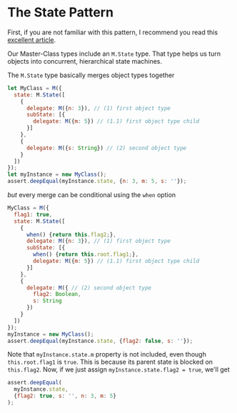# The State Pattern

First, if you are not familiar with this pattern, I recommend you read this [excellent article](http://gameprogrammingpatterns.com/state.html).

Our Master-Class types include an `M.State` type. That type helps us turn objects into concurrent, hierarchical state machines.

The `M.State` type basically merges object types together

```js
let MyClass = M({
  state: M.State([
    {
      delegate: M({n: 3}), // (1) first object type
      subState: [{
        delegate: M({m: 5}) // (1.1) first object type child
      }]
    },
    {
      delegate: M({s: String}) // (2) second object type
    }
  ])
});
let myInstance = new MyClass();
assert.deepEqual(myInstance.state, {n: 3, m: 5, s: ''});
```

*but* every merge can be conditional using the `when` option

```js
MyClass = M({
  flag1: true,
  state: M.State([
    {
      when() {return this.flag2;},
      delegate: M({n: 3}), // (1) first object type
      subState: [{
        when() {return this.root.flag1;},
        delegate: M({m: 5}) // (1.1) first object type child
      }]
    },
    {
      delegate: M({ // (2) second object type
        flag2: Boolean,
        s: String
      })
    }
  ])
});
myInstance = new MyClass();
assert.deepEqual(myInstance.state, {flag2: false, s: ''});
```

Note that `myInstance.state.m` property is not included, even though `this.root.flag1` is `true`. This is because its parent state is blocked on `this.flag2`. Now, if we just assign `myInstance.state.flag2 = true`, we'll get

```js
assert.deepEqual(
  myInstance.state, 
  {flag2: true, s: '', n: 3, m: 5}
);
```

